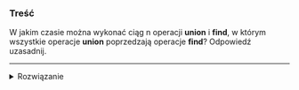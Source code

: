 ### Treść
W jakim czasie można wykonać ciąg n operacji **union** i **find**, w którym wszystkie operacje **union**
poprzedzają operacje **find**? Odpowiedź uzasadnij.

------
<details><summary>Rozwiązanie</summary>
    
Ciąg n operacji **Union** wykonujemy każdą operację w czasie stałym. Następnie operacje **Find** wykonujemy w czasie stałym zamortyzowanym, dzięki kompresji ścieżek po których idziemy z wierzchołka do korzenia.

Łączna suma `n` operacji jest równa `cn` gdzie `c` to jakaś mała stała.
<p>
    
